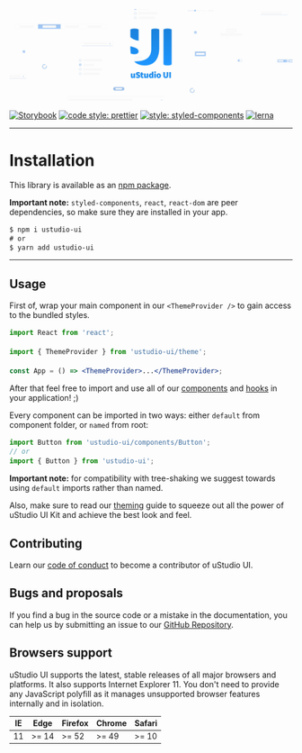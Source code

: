 ![logo](https://raw.githubusercontent.com/uStudioCompany/ustudio-ui/develop/banner.jpg)

[![Storybook](https://cdn.jsdelivr.net/gh/storybookjs/brand@master/badge/badge-storybook.svg)](https://ustudiocompany.github.io/ustudio-ui)
[![code style: prettier](https://img.shields.io/badge/code_style-prettier-ff69b4.svg?style=flat-square)](https://github.com/prettier/prettier)
[![style: styled-components](https://img.shields.io/badge/style-%F0%9F%92%85%20styled--components-orange.svg?colorB=daa357&colorA=db748e)](https://github.com/styled-components/styled-components)
[![lerna](https://img.shields.io/badge/maintained%20with-lerna-cc00ff.svg)](https://lerna.js.org/)

---

# Installation

This library is available as an [npm package](https://www.npmjs.com/package/ustudio-ui).

**Important note:** `styled-components`, `react`, `react-dom` are peer dependencies, so make sure they are installed in your app.

```shell script
$ npm i ustudio-ui
# or
$ yarn add ustudio-ui
```

---

## Usage

First of, wrap your main component in our `<ThemeProvider />` to gain access to the bundled styles.

```jsx
import React from 'react';

import { ThemeProvider } from 'ustudio-ui/theme';

const App = () => <ThemeProvider>...</ThemeProvider>;
```

After that feel free to import and use all of our [components](/components) and [hooks](/docs/hooks) in your application! ;)

Every component can be imported in two ways: either `default` from component folder, or `named` from root:

```jsx
import Button from 'ustudio-ui/components/Button';
// or
import { Button } from 'ustudio-ui';
```

**Important note:** for compatibility with tree-shaking we suggest towards using `default` 
imports rather than named. 

Also, make sure to read our [theming](/docs/theming) guide to squeeze out all the power of uStudio UI Kit and achieve the best
look and feel.

## Contributing

Learn our [code of conduct](/CODE_OF_CONDUCT.md) to become a contributor of uStudio UI.

## Bugs and proposals

If you find a bug in the source code or a mistake in the documentation, you can help us by submitting an issue to our [GitHub Repository](https://github.com/uStudioCompany/ustudio-ui/issues).

## Browsers support

uStudio UI supports the latest, stable releases of all major browsers and platforms. It also supports Internet Explorer 11. You don't need to provide any JavaScript polyfill as it manages unsupported browser features internally and in isolation.

| IE  | Edge  | Firefox | Chrome | Safari |
| --- | ----- | ------- | ------ | ------ |
| 11  | >= 14 | >= 52   | >= 49  | >= 10  |

